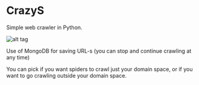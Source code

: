 # CrazyS
Simple web crawler in Python.

![alt tag](http://oi63.tinypic.com/2093qxd.jpg)

Use of MongoDB for saving URL-s (you can stop and continue crawling at any time)

You can pick if you want spiders to crawl just your domain space, or if you want to go crawling outside your domain space.

